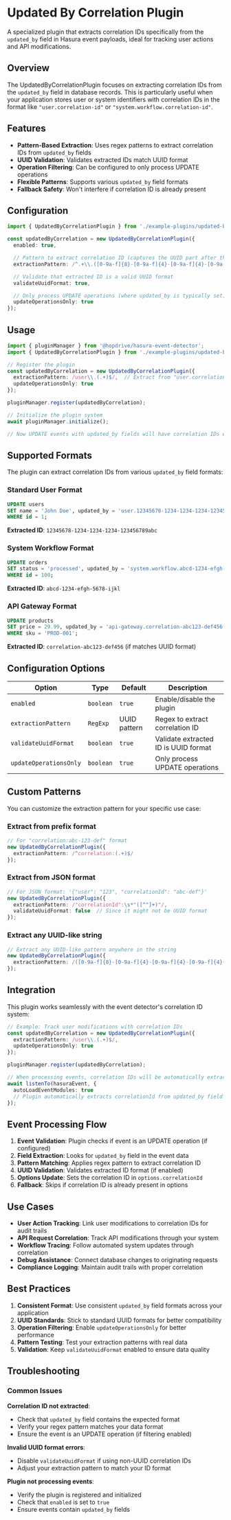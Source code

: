 # Updated By Correlation Plugin

A specialized plugin that extracts correlation IDs specifically from the `updated_by` field in Hasura event payloads, ideal for tracking user actions and API modifications.

## Overview

The UpdatedByCorrelationPlugin focuses on extracting correlation IDs from the `updated_by` field in database records. This is particularly useful when your application stores user or system identifiers with correlation IDs in the format like `"user.correlation-id"` or `"system.workflow.correlation-id"`.

## Features

- **Pattern-Based Extraction**: Uses regex patterns to extract correlation IDs from `updated_by` fields
- **UUID Validation**: Validates extracted IDs match UUID format
- **Operation Filtering**: Can be configured to only process UPDATE operations
- **Flexible Patterns**: Supports various `updated_by` field formats
- **Fallback Safety**: Won't interfere if correlation ID is already present

## Configuration

```typescript
import { UpdatedByCorrelationPlugin } from './example-plugins/updated-by-correlation/plugin.js';

const updatedByCorrelation = new UpdatedByCorrelationPlugin({
  enabled: true,

  // Pattern to extract correlation ID (captures the UUID part after the last dot)
  extractionPattern: /^.+\\.([0-9a-f]{8}-[0-9a-f]{4}-[0-9a-f]{4}-[0-9a-f]{4}-[0-9a-f]{12})$/i,

  // Validate that extracted ID is a valid UUID format
  validateUuidFormat: true,

  // Only process UPDATE operations (where updated_by is typically set)
  updateOperationsOnly: true
});
```

## Usage

```typescript
import { pluginManager } from '@hopdrive/hasura-event-detector';
import { UpdatedByCorrelationPlugin } from './example-plugins/updated-by-correlation/plugin.js';

// Register the plugin
const updatedByCorrelation = new UpdatedByCorrelationPlugin({
  extractionPattern: /user\\.(.+)$/,  // Extract from "user.correlation-id"
  updateOperationsOnly: true
});

pluginManager.register(updatedByCorrelation);

// Initialize the plugin system
await pluginManager.initialize();

// Now UPDATE events with updated_by fields will have correlation IDs extracted
```

## Supported Formats

The plugin can extract correlation IDs from various `updated_by` field formats:

### Standard User Format
```sql
UPDATE users
SET name = 'John Doe', updated_by = 'user.12345678-1234-1234-1234-123456789abc'
WHERE id = 1;
```
**Extracted ID**: `12345678-1234-1234-1234-123456789abc`

### System Workflow Format
```sql
UPDATE orders
SET status = 'processed', updated_by = 'system.workflow.abcd-1234-efgh-5678-ijkl'
WHERE id = 100;
```
**Extracted ID**: `abcd-1234-efgh-5678-ijkl`

### API Gateway Format
```sql
UPDATE products
SET price = 29.99, updated_by = 'api-gateway.correlation-abc123-def456'
WHERE sku = 'PROD-001';
```
**Extracted ID**: `correlation-abc123-def456` (if matches UUID format)

## Configuration Options

| Option | Type | Default | Description |
|--------|------|---------|-------------|
| `enabled` | `boolean` | `true` | Enable/disable the plugin |
| `extractionPattern` | `RegExp` | UUID pattern | Regex to extract correlation ID |
| `validateUuidFormat` | `boolean` | `true` | Validate extracted ID is UUID format |
| `updateOperationsOnly` | `boolean` | `true` | Only process UPDATE operations |

## Custom Patterns

You can customize the extraction pattern for your specific use case:

### Extract from prefix format
```typescript
// For "correlation:abc-123-def" format
new UpdatedByCorrelationPlugin({
  extractionPattern: /^correlation:(.+)$/
});
```

### Extract from JSON format
```typescript
// For JSON format: '{"user": "123", "correlationId": "abc-def"}'
new UpdatedByCorrelationPlugin({
  extractionPattern: /"correlationId":\s*"([^"]+)"/,
  validateUuidFormat: false  // Since it might not be UUID format
});
```

### Extract any UUID-like string
```typescript
// Extract any UUID-like pattern anywhere in the string
new UpdatedByCorrelationPlugin({
  extractionPattern: /([0-9a-f]{8}-[0-9a-f]{4}-[0-9a-f]{4}-[0-9a-f]{4}-[0-9a-f]{12})/i
});
```

## Integration

This plugin works seamlessly with the event detector's correlation ID system:

```typescript
// Example: Track user modifications with correlation IDs
const updatedByCorrelation = new UpdatedByCorrelationPlugin({
  extractionPattern: /user\\.(.+)$/,
  updateOperationsOnly: true
});

pluginManager.register(updatedByCorrelation);

// When processing events, correlation IDs will be automatically extracted
await listenTo(hasuraEvent, {
  autoLoadEventModules: true
  // Plugin automatically extracts correlationId from updated_by field
});
```

## Event Processing Flow

1. **Event Validation**: Plugin checks if event is an UPDATE operation (if configured)
2. **Field Extraction**: Looks for `updated_by` field in the event data
3. **Pattern Matching**: Applies regex pattern to extract correlation ID
4. **UUID Validation**: Validates extracted ID format (if enabled)
5. **Options Update**: Sets the correlation ID in `options.correlationId`
6. **Fallback**: Skips if correlation ID is already present in options

## Use Cases

- **User Action Tracking**: Link user modifications to correlation IDs for audit trails
- **API Request Correlation**: Track API modifications through your system
- **Workflow Tracing**: Follow automated system updates through correlation
- **Debug Assistance**: Connect database changes to originating requests
- **Compliance Logging**: Maintain audit trails with proper correlation

## Best Practices

1. **Consistent Format**: Use consistent `updated_by` field formats across your application
2. **UUID Standards**: Stick to standard UUID formats for better compatibility
3. **Operation Filtering**: Enable `updateOperationsOnly` for better performance
4. **Pattern Testing**: Test your extraction patterns with real data
5. **Validation**: Keep `validateUuidFormat` enabled to ensure data quality

## Troubleshooting

### Common Issues

**Correlation ID not extracted**:
- Check that `updated_by` field contains the expected format
- Verify your regex pattern matches your data format
- Ensure the event is an UPDATE operation (if filtering enabled)

**Invalid UUID format errors**:
- Disable `validateUuidFormat` if using non-UUID correlation IDs
- Adjust your extraction pattern to match your ID format

**Plugin not processing events**:
- Verify the plugin is registered and initialized
- Check that `enabled` is set to `true`
- Ensure events contain `updated_by` fields